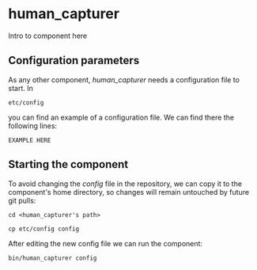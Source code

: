 # human_capturer
Intro to component here


## Configuration parameters
As any other component, *human_capturer* needs a configuration file to start. In
```
etc/config
```
you can find an example of a configuration file. We can find there the following lines:
```
EXAMPLE HERE
```

## Starting the component
To avoid changing the *config* file in the repository, we can copy it to the component's home directory, so changes will remain untouched by future git pulls:

```
cd <human_capturer's path> 
```
```
cp etc/config config
```

After editing the new config file we can run the component:

```
bin/human_capturer config
```

